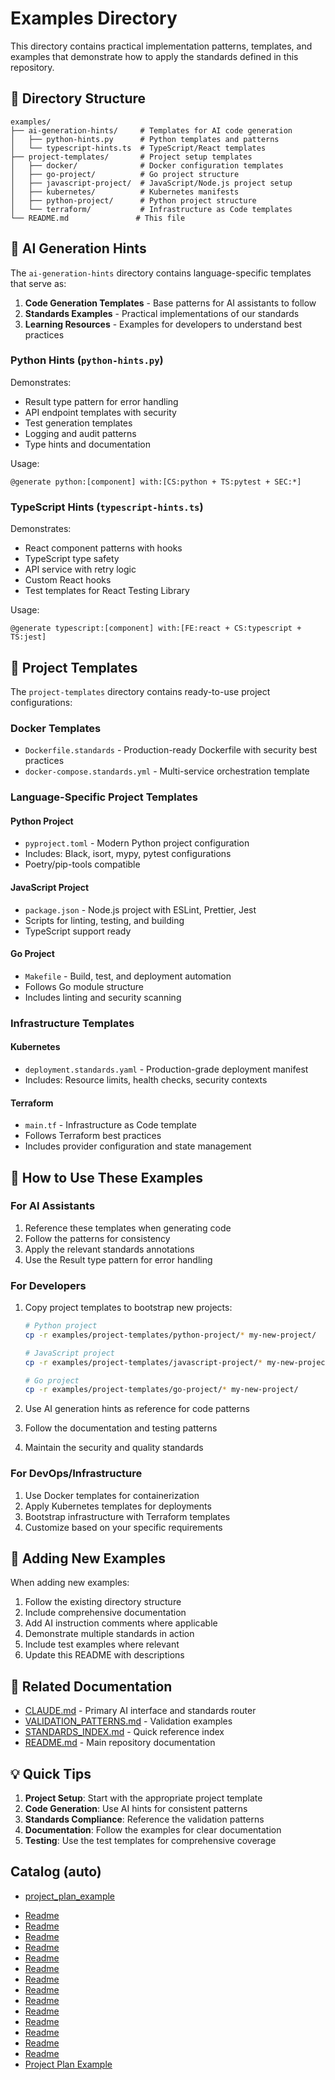 # Examples Directory

This directory contains practical implementation patterns, templates, and examples that demonstrate how to apply the standards defined in this repository.

## 📂 Directory Structure

```
examples/
├── ai-generation-hints/     # Templates for AI code generation
│   ├── python-hints.py      # Python templates and patterns
│   └── typescript-hints.ts  # TypeScript/React templates
├── project-templates/       # Project setup templates
│   ├── docker/              # Docker configuration templates
│   ├── go-project/          # Go project structure
│   ├── javascript-project/  # JavaScript/Node.js project setup
│   ├── kubernetes/          # Kubernetes manifests
│   ├── python-project/      # Python project structure
│   └── terraform/           # Infrastructure as Code templates
└── README.md               # This file
```

## 🤖 AI Generation Hints

The `ai-generation-hints` directory contains language-specific templates that serve as:

1. **Code Generation Templates** - Base patterns for AI assistants to follow
2. **Standards Examples** - Practical implementations of our standards
3. **Learning Resources** - Examples for developers to understand best practices

### Python Hints (`python-hints.py`)

Demonstrates:

- Result type pattern for error handling
- API endpoint templates with security
- Test generation templates
- Logging and audit patterns
- Type hints and documentation

Usage:

```
@generate python:[component] with:[CS:python + TS:pytest + SEC:*]
```

### TypeScript Hints (`typescript-hints.ts`)

Demonstrates:

- React component patterns with hooks
- TypeScript type safety
- API service with retry logic
- Custom React hooks
- Test templates for React Testing Library

Usage:

```
@generate typescript:[component] with:[FE:react + CS:typescript + TS:jest]
```

## 📁 Project Templates

The `project-templates` directory contains ready-to-use project configurations:

### Docker Templates

- `Dockerfile.standards` - Production-ready Dockerfile with security best practices
- `docker-compose.standards.yml` - Multi-service orchestration template

### Language-Specific Project Templates

#### Python Project

- `pyproject.toml` - Modern Python project configuration
- Includes: Black, isort, mypy, pytest configurations
- Poetry/pip-tools compatible

#### JavaScript Project

- `package.json` - Node.js project with ESLint, Prettier, Jest
- Scripts for linting, testing, and building
- TypeScript support ready

#### Go Project

- `Makefile` - Build, test, and deployment automation
- Follows Go module structure
- Includes linting and security scanning

### Infrastructure Templates

#### Kubernetes

- `deployment.standards.yaml` - Production-grade deployment manifest
- Includes: Resource limits, health checks, security contexts

#### Terraform

- `main.tf` - Infrastructure as Code template
- Follows Terraform best practices
- Includes provider configuration and state management

## 🎯 How to Use These Examples

### For AI Assistants

1. Reference these templates when generating code
2. Follow the patterns for consistency
3. Apply the relevant standards annotations
4. Use the Result type pattern for error handling

### For Developers

1. Copy project templates to bootstrap new projects:

   ```bash
   # Python project
   cp -r examples/project-templates/python-project/* my-new-project/

   # JavaScript project
   cp -r examples/project-templates/javascript-project/* my-new-project/

   # Go project
   cp -r examples/project-templates/go-project/* my-new-project/
   ```

2. Use AI generation hints as reference for code patterns
3. Follow the documentation and testing patterns
4. Maintain the security and quality standards

### For DevOps/Infrastructure

1. Use Docker templates for containerization
2. Apply Kubernetes templates for deployments
3. Bootstrap infrastructure with Terraform templates
4. Customize based on your specific requirements

## 📝 Adding New Examples

When adding new examples:

1. Follow the existing directory structure
2. Include comprehensive documentation
3. Add AI instruction comments where applicable
4. Demonstrate multiple standards in action
5. Include test examples where relevant
6. Update this README with descriptions

## 🔗 Related Documentation

- [CLAUDE.md](../docs/core/CLAUDE.md) - Primary AI interface and standards router
- [VALIDATION_PATTERNS.md](../docs/guides/VALIDATION_PATTERNS.md) - Validation examples
- [STANDARDS_INDEX.md](../docs/guides/STANDARDS_INDEX.md) - Quick reference index
- [README.md](../README.md) - Main repository documentation

## 💡 Quick Tips

1. **Project Setup**: Start with the appropriate project template
2. **Code Generation**: Use AI hints for consistent patterns
3. **Standards Compliance**: Reference the validation patterns
4. **Documentation**: Follow the examples for clear documentation
5. **Testing**: Use the test templates for comprehensive coverage

## Catalog (auto)

<!-- AUTO-LINKS:examples/** -->

- [project_plan_example](project_plan_example.md)

<!-- /AUTO-LINKS -->
<!-- AUTO-LINKS:examples/**/*.md -->

- [Readme](ai-generation-hints/README.md)
- [Readme](nist-templates/README.md)
- [Readme](nist-templates/go/README.md)
- [Readme](nist-templates/python/README.md)
- [Readme](nist-templates/quickstart/.pytest_cache/README.md)
- [Readme](nist-templates/quickstart/README.md)
- [Readme](nist-templates/typescript/README.md)
- [Readme](project-templates/README.md)
- [Readme](project-templates/docker/README.md)
- [Readme](project-templates/go-project/README.md)
- [Readme](project-templates/javascript-project/README.md)
- [Readme](project-templates/kubernetes/README.md)
- [Readme](project-templates/python-project/README.md)
- [Readme](project-templates/terraform/README.md)
- [Project Plan Example](project_plan_example.md)

<!-- /AUTO-LINKS -->
